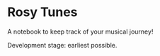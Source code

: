 # Rosy Tunes

A notebook to keep track of your musical journey!

Development stage: earliest possible.
